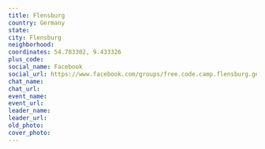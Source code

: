 ```yaml
---
title: Flensburg
country: Germany
state: 
city: Flensburg
neighborhood: 
coordinates: 54.783302, 9.433326
plus_code:
social_name: Facebook
social_url: https://www.facebook.com/groups/free.code.camp.flensburg.germany
chat_name:
chat_url:
event_name:
event_url:
leader_name:
leader_url:
old_photo: 
cover_photo:
---
```

